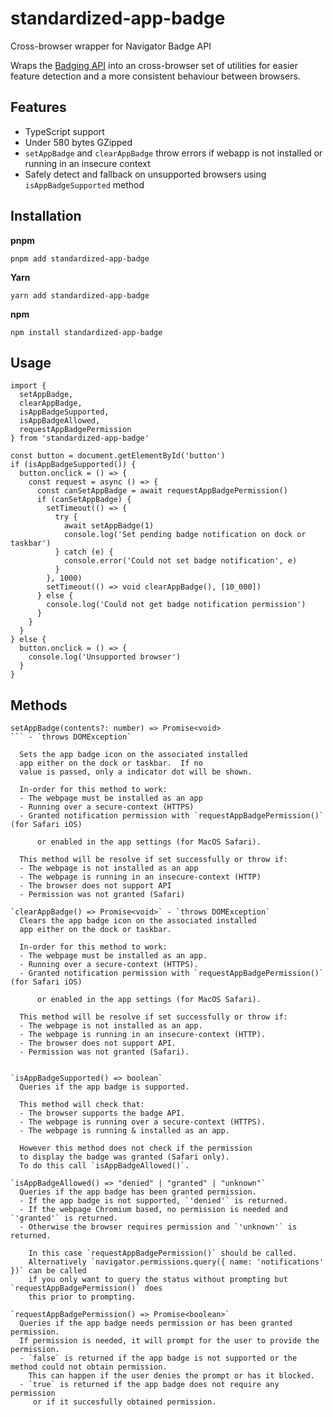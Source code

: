# standardized-app-badge

Cross-browser wrapper for Navigator Badge API

Wraps the [Badging API](https://developer.mozilla.org/en-US/docs/Web/API/Badging_API)
into an cross-browser set of utilities for easier feature detection
and a more consistent behaviour between browsers.

## Features

- TypeScript support
- Under 580 bytes GZipped
- `setAppBadge` and `clearAppBadge` throw errors if webapp is not installed or running in an insecure context
- Safely detect and fallback on unsupported browsers using `isAppBadgeSupported` method

## Installation

**pnpm**

```pnpm
pnpm add standardized-app-badge
```

**Yarn**

```yarn
yarn add standardized-app-badge
```

**npm**

```npm
npm install standardized-app-badge
```

## Usage

```tsx
import { 
  setAppBadge,
  clearAppBadge, 
  isAppBadgeSupported,
  isAppBadgeAllowed,
  requestAppBadgePermission
} from 'standardized-app-badge'

const button = document.getElementById('button')
if (isAppBadgeSupported()) {
  button.onclick = () => {
    const request = async () => {
      const canSetAppBadge = await requestAppBadgePermission()
      if (canSetAppBadge) {
        setTimeout(() => {
          try {
            await setAppBadge(1)
            console.log('Set pending badge notification on dock or taskbar')
          } catch (e) {
            console.error('Could not set badge notification', e)
          }
        }, 1000)
        setTimeout(() => void clearAppBadge(), [10_000])
      } else {
        console.log('Could not get badge notification permission')
      }
    }
  }
} else {
  button.onclick = () => {
    console.log('Unsupported browser')
  }
}
```

## Methods

```tsx
setAppBadge(contents?: number) => Promise<void>
``` - `throws DOMException`

  Sets the app badge icon on the associated installed
  app either on the dock or taskbar.  If no
  value is passed, only a indicator dot will be shown.

  In-order for this method to work:
  - The webpage must be installed as an app
  - Running over a secure-context (HTTPS)
  - Granted notification permission with `requestAppBadgePermission()` (for Safari iOS) 
  
      or enabled in the app settings (for MacOS Safari). 

  This method will be resolve if set successfully or throw if:
  - The webpage is not installed as an app
  - The webpage is running in an insecure-context (HTTP)
  - The browser does not support API
  - Permission was not granted (Safari)

`clearAppBadge() => Promise<void>` - `throws DOMException`
  Clears the app badge icon on the associated installed
  app either on the dock or taskbar.

  In-order for this method to work:
  - The webpage must be installed as an app.
  - Running over a secure-context (HTTPS).
  - Granted notification permission with `requestAppBadgePermission()` (for Safari iOS) 

      or enabled in the app settings (for MacOS Safari). 

  This method will be resolve if set successfully or throw if:
  - The webpage is not installed as an app.
  - The webpage is running in an insecure-context (HTTP).
  - The browser does not support API.
  - Permission was not granted (Safari).


`isAppBadgeSupported() => boolean`
  Queries if the app badge is supported.

  This method will check that:
  - The browser supports the badge API.
  - The webpage is running over a secure-context (HTTPS).
  - The webpage is running & installed as an app.

  However this method does not check if the permission 
  to display the badge was granted (Safari only).
  To do this call `isAppBadgeAllowed()`.

`isAppBadgeAllowed() => "denied" | "granted" | "unknown"`
  Queries if the app badge has been granted permission.
  - If the app badge is not supported, `'denied'` is returned.
  - If the webpage Chromium based, no permission is needed and `'granted'` is returned.
  - Otherwise the browser requires permission and `'unknown'` is returned.

    In this case `requestAppBadgePermission()` should be called.
    Alternatively `navigator.permissions.query({ name: 'notifications' })` can be called
    if you only want to query the status without prompting but `requestAppBadgePermission()` does
    this prior to prompting.

`requestAppBadgePermission() => Promise<boolean>`
  Queries if the app badge needs permission or has been granted permission.
  If permission is needed, it will prompt for the user to provide the permission.
  - `false` is returned if the app badge is not supported or the method could not obtain permission.
    This can happen if the user denies the prompt or has it blocked.
  - `true` is returned if the app badge does not require any permission 
     or if it succesfully obtained permission.
